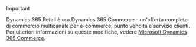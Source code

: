 > [!IMPORTANT]
> Dynamics 365 Retail è ora Dynamics 365 Commerce - un'offerta completa di commercio multicanale per e-commerce, punto vendita e servizio clienti. Per ulteriori informazioni su queste modifiche, vedere [Microsoft Dynamics 365 Commerce](https://dynamics.microsoft.com/commerce/overview/).
